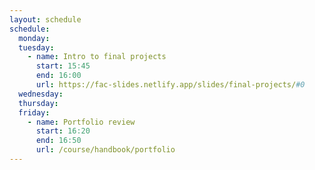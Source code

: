 ```yaml
---
layout: schedule
schedule:
  monday:
  tuesday:
    - name: Intro to final projects
      start: 15:45
      end: 16:00
      url: https://fac-slides.netlify.app/slides/final-projects/#0
  wednesday:
  thursday:
  friday:
    - name: Portfolio review
      start: 16:20
      end: 16:50
      url: /course/handbook/portfolio
---
```

